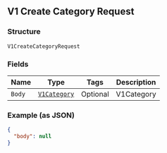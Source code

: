 ## V1 Create Category Request

### Structure

`V1CreateCategoryRequest`

### Fields

| Name | Type | Tags | Description |
|  --- | --- | --- | --- |
| `Body` | [`V1Category`](/doc/models/v1-category.md) | Optional | V1Category |

### Example (as JSON)

```json
{
  "body": null
}
```

